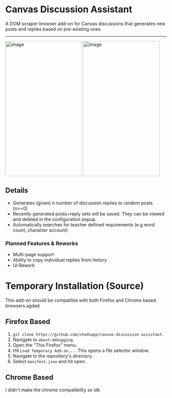 # Canvas Discussion Assistant
A DOM scraper browser add-on for Canvas discussions that generates new posts and replies based on pre-existing ones.

---
<img width="239" height="422" alt="image" src="https://github.com/user-attachments/assets/fdef9035-8e56-4aa2-8b8d-13f9bc1c6fce" /> <img width="239" height="422" alt="image" src="https://github.com/user-attachments/assets/df5b51d4-a512-4208-b20b-738a7444d63b" />

## Details
- Generates (given) n number of discussion replies to random posts (n>=0)
- Recently generated posts+reply sets will be saved. They can be viewed and deleted in the configuration popup.
- Automatically searches for teacher defined requirements (e.g word count, character account)

### Planned Features & Reworks
- Multi-page support
- Ability to copy individual replies from history
- UI Rework

# Temporary Installation (Source)
This add-on should be compatible with both Firefox and Chrome based browsers.agdad

## Firefox Based
1. `git clone https://github.com/chedsapp/canvas-discussion-assistant`.
2. Navigate to `about:debugging`.
3. Open the "This Firefox" menu.
4. Hit `Load Temporary Add-on...`. This opens a file selector window.
5. Navigate to the repository's directory.
6. Select `manifest.json` and hit open.

## Chrome Based
I didn't make the chrome compatibility so idk
